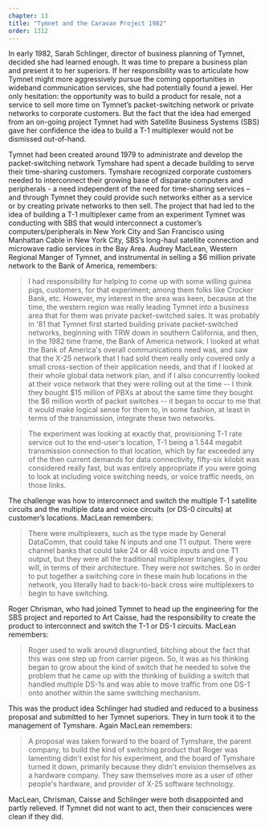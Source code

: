 ```yaml
---
chapter: 13
title: "Tymnet and the Caravan Project 1982"
order: 1312
---
```


In early 1982, Sarah Schlinger, director of business planning of Tymnet, decided she had learned enough. It was time to prepare a business plan and present it to her superiors. If her responsibility was to articulate how Tymnet might more aggressively pursue the coming opportunities in wideband communication services, she had potentially found a jewel. Her only hesitation: the opportunity was to build a product for resale, not a service to sell more time on Tymnet’s packet-switching network or private networks to corporate customers. But the fact that the idea had emerged from an on-going project Tymnet had with Satellite Business Systems (SBS) gave her confidence the idea to build a T-1 multiplexer would not be dismissed out-of-hand.

Tymnet had been created around 1979 to administrate and develop the packet-switching network Tymshare had spent a decade building to serve their time-sharing customers. Tymshare recognized corporate customers needed to interconnect their growing base of disparate computers and peripherals - a need independent of the need for time-sharing services – and through Tymnet they could provide such networks either as a service or by creating private networks to then sell. The project that had led to the idea of building a T-1 multiplexer came from an experiment Tymnet was conducting with SBS that would interconnect a customer’s computers/peripherals in New York City and San Francisco using Manhattan Cable in New York City, SBS’s long-haul satellite connection and microwave radio services in the Bay Area. Audrey MacLean, Western Regional Manger of Tymnet, and instrumental in selling a $6 million private network to the Bank of America, remembers:

>I had responsibility for helping to come up with some willing guinea pigs, customers, for that experiment; among them folks like Crocker Bank, etc. However, my interest in the area was keen, because at the time, the western region was really leading Tymnet into a business area that for them was private packet-switched sales. It was probably in '81 that Tymnet first started building private packet-switched networks, beginning with TRW down in southern California, and then, in the 1982 time frame, the Bank of America network. I looked at what the Bank of America's overall communications need was, and saw that the X-25 network that I had sold them really only covered only a small cross-section of their application needs, and that if I looked at their whole global data network plan, and if I also concurrently looked at their voice network that they were rolling out at the time -- I think they bought $15 million of PBXs at about the same time they bought the $6 million worth of packet switches -- it began to occur to me that it would make logical sense for them to, in some fashion, at least in terms of the transmission, integrate these two networks.

>The experiment was looking at exactly that, provisioning T-1 rate service out to the end-user's location, T-1 being a 1.544 megabit transmission connection to that location, which by far exceeded any of the then current demands for data connectivity, fifty-six kilobit was considered really fast, but was entirely appropriate if you were going to look at including voice switching needs, or voice traffic needs, on those links.

The challenge was how to interconnect and switch the multiple T-1 satellite circuits and the multiple data and voice circuits (or DS-0 circuits) at customer’s locations. MacLean remembers:

>There were multiplexers, such as the type made by General DataComm, that could take N inputs and one T1 output. There were channel banks that could take 24 or 48 voice inputs and one T1 output, but they were all the traditional multiplexer triangles, if you will, in terms of their architecture. They were not switches. So in order to put together a switching core in these main hub locations in the network, you literally had to back-to-back cross wire multiplexers to begin to have switching.

Roger Chrisman, who had joined Tymnet to head up the engineering for the SBS project and reported to Art Caisse, had the responsibility to create the product to interconnect and switch the T-1 or DS-1 circuits. MacLean remembers:

>Roger used to walk around disgruntled, bitching about the fact that this was one step up from carrier pigeon. So, it was as his thinking began to grow about the kind of switch that he needed to solve the problem that he came up with the thinking of building a switch that handled multiple DS-1s and was able to move traffic from one DS-1 onto another within the same switching mechanism.

This was the product idea Schlinger had studied and reduced to a business proposal and submitted to her Tymnet superiors. They in turn took it to the management of Tymshare. Again MacLean remembers:

>A proposal was taken forward to the board of Tymshare, the parent company, to build the kind of switching product that Roger was lamenting didn't exist for his experiment, and the board of Tymshare turned it down, primarily because they didn't envision themselves as a hardware company. They saw themselves more as a user of other people's hardware, and provider of X-25 software technology.

MacLean, Chrisman, Caisse and Schlinger were both disappointed and partly relieved. If Tymnet did not want to act, then their consciences were clean if they did.

